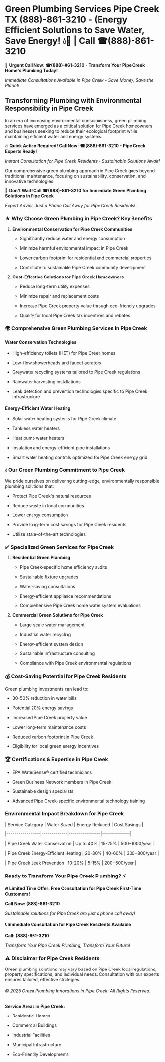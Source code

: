 # Green Plumbing Services Pipe Creek TX (888)-861-3210 - (Energy Efficient Solutions to Save Water, Save Energy! 💧🌿 | Call ☎(888)-861-3210

🚨 **Urgent Call Now: ☎(888)-861-3210 - Transform Your Pipe Creek Home's Plumbing Today!**
*Immediate Consultations Available in Pipe Creek - Save Money, Save the Planet!*

## Transforming Plumbing with Environmental Responsibility in Pipe Creek

In an era of increasing environmental consciousness, green plumbing services have emerged as a critical solution for Pipe Creek homeowners and businesses seeking to reduce their ecological footprint while maintaining efficient water and energy systems. 

🔥 **Quick Action Required! Call Now: ☎(888)-861-3210 - Pipe Creek Experts Ready!**
*Instant Consultation for Pipe Creek Residents - Sustainable Solutions Await!*

Our comprehensive green plumbing approach in Pipe Creek goes beyond traditional maintenance, focusing on sustainability, conservation, and innovative technologies.

🚨 **Don't Wait! Call ☎(888)-861-3210 for Immediate Green Plumbing Solutions in Pipe Creek**
*Expert Advice Just a Phone Call Away for Pipe Creek Residents!*

### ★ Why Choose Green Plumbing in Pipe Creek? Key Benefits

1. **Environmental Conservation for Pipe Creek Communities** 
   - Significantly reduce water and energy consumption
   - Minimize harmful environmental impact in Pipe Creek
   - Lower carbon footprint for residential and commercial properties
   - Contribute to sustainable Pipe Creek community development

2. **Cost-Effective Solutions for Pipe Creek Homeowners** 
   - Reduce long-term utility expenses
   - Minimize repair and replacement costs
   - Increase Pipe Creek property value through eco-friendly upgrades
   - Qualify for local Pipe Creek tax incentives and rebates

### 🌍 Comprehensive Green Plumbing Services in Pipe Creek

#### Water Conservation Technologies
- High-efficiency toilets (HET) for Pipe Creek homes
- Low-flow showerheads and faucet aerators
- Greywater recycling systems tailored to Pipe Creek regulations
- Rainwater harvesting installations
- Leak detection and prevention technologies specific to Pipe Creek infrastructure

#### Energy-Efficient Water Heating
- Solar water heating systems for Pipe Creek climate
- Tankless water heaters
- Heat pump water heaters
- Insulation and energy-efficient pipe installations
- Smart water heating controls optimized for Pipe Creek energy grid

### 💧 Our Green Plumbing Commitment to Pipe Creek

We pride ourselves on delivering cutting-edge, environmentally responsible plumbing solutions that:
- Protect Pipe Creek's natural resources
- Reduce waste in local communities
- Lower energy consumption
- Provide long-term cost savings for Pipe Creek residents
- Utilize state-of-the-art technologies

### ✅ Specialized Green Services for Pipe Creek

1. **Residential Green Plumbing**
   - Pipe Creek-specific home efficiency audits
   - Sustainable fixture upgrades
   - Water-saving consultations
   - Energy-efficient appliance recommendations
   - Comprehensive Pipe Creek home water system evaluations

2. **Commercial Green Solutions for Pipe Creek**
   - Large-scale water management
   - Industrial water recycling
   - Energy-efficient system design
   - Sustainable infrastructure consulting
   - Compliance with Pipe Creek environmental regulations

### 💰 Cost-Saving Potential for Pipe Creek Residents

Green plumbing investments can lead to:
- 30-50% reduction in water bills
- Potential 20% energy savings
- Increased Pipe Creek property value
- Lower long-term maintenance costs
- Reduced carbon footprint in Pipe Creek
- Eligibility for local green energy incentives

### 🏆 Certifications & Expertise in Pipe Creek

- EPA WaterSense® certified technicians
- Green Business Network members in Pipe Creek
- Sustainable design specialists
- Advanced Pipe Creek-specific environmental technology training

### Environmental Impact Breakdown for Pipe Creek

| Service Category | Water Saved | Energy Reduced | Cost Savings |
|-----------------|-------------|----------------|--------------|
| Pipe Creek Water Conservation | Up to 40% | 15-25% | $500-$1000/year |
| Pipe Creek Energy-Efficient Heating | 20-30% | 40-60% | $300-$800/year |
| Pipe Creek Leak Prevention | 10-20% | 5-15% | $200-$500/year |

### Ready to Transform Your Pipe Creek Plumbing? ⚡

**🔥 Limited Time Offer: Free Consultation for Pipe Creek First-Time Customers!**

**Call Now: (888)-861-3210**
*Sustainable solutions for Pipe Creek are just a phone call away!*

#### 📞 Immediate Consultation for Pipe Creek Residents Available

**Call: (888)-861-3210**
*Transform Your Pipe Creek Plumbing, Transform Your Future!*

### ⚠️ Disclaimer for Pipe Creek Residents

Green plumbing solutions may vary based on Pipe Creek local regulations, property specifications, and individual needs. Consultation with our experts ensures tailored, effective strategies.

###### © 2025 Green Plumbing Innovations in Pipe Creek. All Rights Reserved.

**Service Areas in Pipe Creek:** 
- Residential Homes
- Commercial Buildings
- Industrial Facilities
- Municipal Infrastructure
- Eco-Friendly Developments